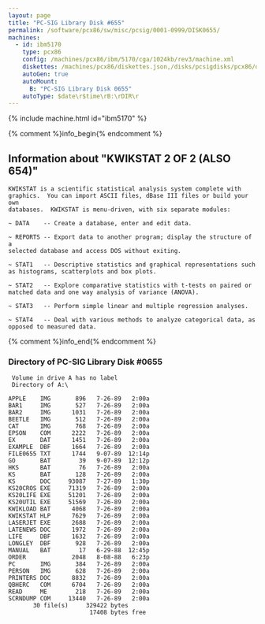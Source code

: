 ```yaml
---
layout: page
title: "PC-SIG Library Disk #655"
permalink: /software/pcx86/sw/misc/pcsig/0001-0999/DISK0655/
machines:
  - id: ibm5170
    type: pcx86
    config: /machines/pcx86/ibm/5170/cga/1024kb/rev3/machine.xml
    diskettes: /machines/pcx86/diskettes.json,/disks/pcsigdisks/pcx86/diskettes.json
    autoGen: true
    autoMount:
      B: "PC-SIG Library Disk 0655"
    autoType: $date\r$time\rB:\rDIR\r
---
```


{% include machine.html id="ibm5170" %}

{% comment %}info_begin{% endcomment %}

## Information about "KWIKSTAT 2 OF 2 (ALSO 654)"

    KWIKSTAT is a scientific statistical analysis system complete with
    graphics.  You can import ASCII files, dBase III files or build your own
    databases.  KWIKSTAT is menu-driven, with six separate modules:
    
    ~ DATA    -- Create a database, enter and edit data.
    
    ~ REPORTS -- Export data to another program; display the structure of a
    selected database and access DOS without exiting.
    
    ~ STAT1   -- Descriptive statistics and graphical representations such
    as histograms, scatterplots and box plots.
    
    ~ STAT2   -- Explore comparative statistics with t-tests on paired or
    matched data and one way analysis of variance (ANOVA).
    
    ~ STAT3   -- Perform simple linear and multiple regression analyses.
    
    ~ STAT4   -- Deal with various methods to analyze categorical data, as
    opposed to measured data.
{% comment %}info_end{% endcomment %}


### Directory of PC-SIG Library Disk #0655

     Volume in drive A has no label
     Directory of A:\

    APPLE    IMG       896   7-26-89   2:00a
    BAR1     IMG       527   7-26-89   2:00a
    BAR2     IMG      1031   7-26-89   2:00a
    BEETLE   IMG       512   7-26-89   2:00a
    CAT      IMG       768   7-26-89   2:00a
    EPSON    COM      2222   7-26-89   2:00a
    EX       DAT      1451   7-26-89   2:00a
    EXAMPLE  DBF      1664   7-26-89   2:00a
    FILE0655 TXT      1744   9-07-89  12:14p
    GO       BAT        39   9-07-89  12:12p
    HKS      BAT        76   7-26-89   2:00a
    KS       BAT       128   7-26-89   2:00a
    KS       DOC     93087   7-27-89   1:30p
    KS20CROS EXE     71319   7-26-89   2:00a
    KS20LIFE EXE     51201   7-26-89   2:00a
    KS20UTIL EXE     51569   7-26-89   2:00a
    KWIKLOAD BAT      4068   7-26-89   2:00a
    KWIKSTAT HLP      7629   7-26-89   2:00a
    LASERJET EXE      2688   7-26-89   2:00a
    LATENEWS DOC      1972   7-26-89   2:00a
    LIFE     DBF      1632   7-26-89   2:00a
    LONGLEY  DBF       928   7-26-89   2:00a
    MANUAL   BAT        17   6-29-88  12:45p
    ORDER             2048   8-08-88   6:23p
    PC       IMG       384   7-26-89   2:00a
    PERSON   IMG       628   7-26-89   2:00a
    PRINTERS DOC      8832   7-26-89   2:00a
    QBHERC   COM      6704   7-26-89   2:00a
    READ     ME        218   7-26-89   2:00a
    SCRNDUMP COM     13440   7-26-89   2:00a
           30 file(s)     329422 bytes
                           17408 bytes free
